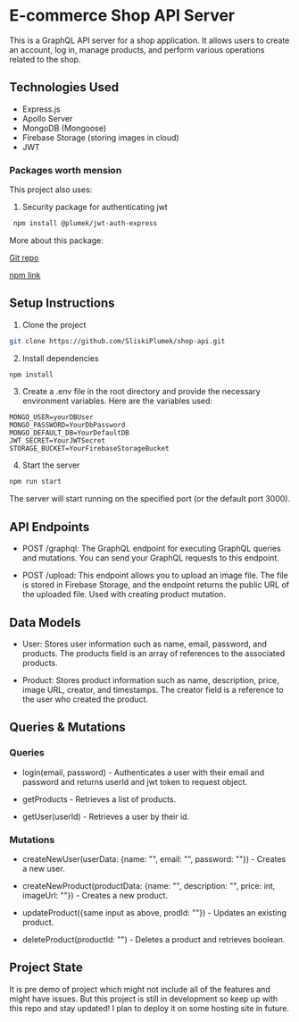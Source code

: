 # E-commerce Shop API Server

This is a GraphQL API server for a shop application. It allows users to create an account, log in, manage products, and perform various operations related to the shop.

## Technologies Used
 - Express.js
 - Apollo Server 
 - MongoDB (Mongoose)
 - Firebase Storage (storing images in cloud)
 - JWT

### Packages worth mension
 This project also uses:
 1. Security package for authenticating jwt
 ```bash
  npm install @plumek/jwt-auth-express
 ```
More about this package: 

[Git repo](https://github.com/SliskiPlumek/jwt-auth-express)

[npm link](https://www.npmjs.com/package/@plumek/jwt-auth-express?activeTab=readme)
## Setup Instructions

1. Clone the project

```bash
git clone https://github.com/SliskiPlumek/shop-api.git
```

2. Install dependencies

```bash
npm install
```

3. Create a .env file in the root directory and provide the necessary environment variables. Here are the variables used: 

```env
MONGO_USER=yourDBUser
MONGO_PASSWORD=YourDbPassword
MONGO_DEFAULT_DB=YourDefaultDB
JWT_SECRET=YourJWTSecret
STORAGE_BUCKET=YourFirebaseStorageBucket
```

4. Start the server

```bash
npm run start
```
The server will start running on the specified port (or the default port 3000).



## API Endpoints

- POST /graphql: The GraphQL endpoint for executing GraphQL queries and mutations. You can send your GraphQL requests to this endpoint.

- POST /upload: This endpoint allows you to upload an image file. The file is stored in Firebase Storage, and the endpoint returns the public URL of the uploaded file. Used with creating product mutation.


## Data Models

- User: Stores user information such as name, email, password, and products. The products field is an array of references to the associated products.

- Product: Stores product information such as name, description, price, image URL, creator, and timestamps. The creator field is a reference to the user who created the product.



## Queries & Mutations

### Queries

+ login(email, password) - Authenticates a user with their email and password and returns userId and jwt token to request object.

+ getProducts - Retrieves a list of products.

+ getUser(userId) - Retrieves a user by their id.

### Mutations

+ createNewUser(userData: {name: "", email: "", password: ""}) - Creates a new user.

+ createNewProduct(productData: {name: "", description: "", price: int, imageUrl: ""}) - Creates a new product.

+ updateProduct({same input as above, prodId: ""}) - Updates an existing product.

+ deleteProduct(productId: "") - Deletes a product and retrieves boolean.


## Project State

It is pre demo of project which might not include all of the features and might have issues. But this project is still in development so keep up with this repo and stay updated! I plan to deploy it on some hosting site in future.
